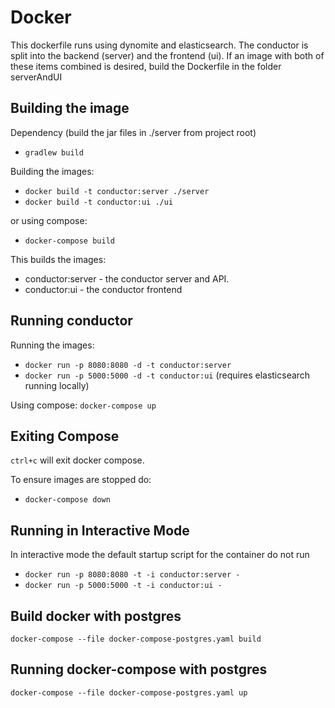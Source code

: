 # Docker

This dockerfile runs using dynomite and elasticsearch. The conductor is split into the backend (server) and the frontend (ui). If an image with both of these items combined is desired, build the Dockerfile in the folder serverAndUI

## Building the image
Dependency (build the jar files in ./server from project root)
- `gradlew build`

Building the images:
 - `docker build -t conductor:server ./server`
 - `docker build -t conductor:ui ./ui`

or using compose:
 - `docker-compose build`

This builds the images:
 - conductor:server - the conductor server and API.
 - conductor:ui - the conductor frontend

## Running conductor
Running the images:
 - `docker run -p 8080:8080 -d -t conductor:server`
 - `docker run -p 5000:5000 -d -t conductor:ui` (requires elasticsearch running locally)

Using compose:
`docker-compose up`

## Exiting Compose
`ctrl+c` will exit docker compose.


To ensure images are stopped do:
 - `docker-compose down`

## Running in Interactive Mode
In interactive mode the default startup script for the container do not run
 - `docker run -p 8080:8080 -t -i conductor:server -`
 - `docker run -p 5000:5000 -t -i conductor:ui -`
 
## Build docker with postgres
`docker-compose --file docker-compose-postgres.yaml build`

## Running docker-compose with postgres
`docker-compose --file docker-compose-postgres.yaml up`

